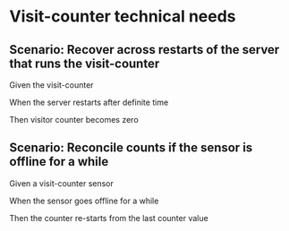 # Visit-counter technical needs

## Scenario: Recover across restarts of the server that runs the visit-counter

  Given the visit-counter
  
  When the server restarts after definite time
  
  Then visitor counter becomes zero

## Scenario: Reconcile counts if the sensor is offline for a while

  Given a visit-counter sensor
  
  When the sensor goes offline for a while
  
  Then the counter re-starts from the last counter value
